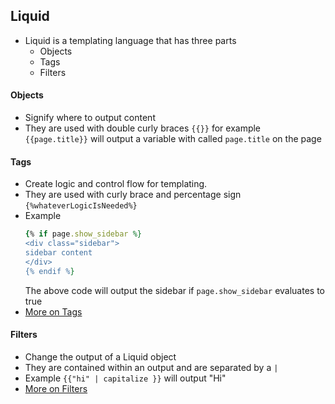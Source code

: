 ## Liquid
- Liquid is a templating language that has three parts
    - Objects
    - Tags
    - Filters

#### Objects
- Signify where to output content
- They are used with double curly braces
    `{{}}` for example `{{page.title}}` will output a variable with called `page.title` on the page

#### Tags
- Create logic and control flow for templating.
- They are used with curly brace and percentage sign
    `{%whateverLogicIsNeeded%}` 
- Example 
    ```ruby
    {% if page.show_sidebar %}
  <div class="sidebar">
    sidebar content
  </div>
    {% endif %}
    ```
    The above code will output the sidebar if `page.show_sidebar` evaluates to true
- [More on Tags](https://jekyllrb.com/docs/liquid/tags/)

#### Filters
- Change the output of a Liquid object
- They are contained within an output and are separated by a `|`
- Example `{{"hi" | capitalize }}` will output "Hi"
- [More on Filters](https://jekyllrb.com/docs/liquid/filters/)
